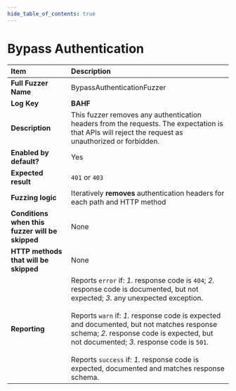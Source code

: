 ```yaml
--- 
hide_table_of_contents: true
---
```


# Bypass Authentication

| Item                                               | Description                                                                                                                                                                                                                                                                                                                                                                                                                                 |
|:---------------------------------------------------|:--------------------------------------------------------------------------------------------------------------------------------------------------------------------------------------------------------------------------------------------------------------------------------------------------------------------------------------------------------------------------------------------------------------------------------------------|
| **Full Fuzzer Name**                               | BypassAuthenticationFuzzer                                                                                                                                                                                                                                                                                                                                                                                                                  |
| **Log Key**                                        | **BAHF**                                                                                                                                                                                                                                                                                                                                                                                                                                    |
| **Description**                                    | This fuzzer removes any authentication headers from the requests. The expectation is that APIs will reject the request as unauthorized or forbidden.                                                                                                                                                                                                                                                                                        |
| **Enabled by default?**                            | Yes                                                                                                                                                                                                                                                                                                                                                                                                                                         |
| **Expected result**                                | `401` or `403`                                                                                                                                                                                                                                                                                                                                                                                                                              |
| **Fuzzing logic**                                  | Iteratively **removes** authentication headers for each path and HTTP method                                                                                                                                                                                                                                                                                                                                                                |
| **Conditions when this fuzzer will be skipped**    | None                                                                                                                                                                                                                                                                                                                                                                                                                                        |
| **HTTP methods that will be skipped**              | None                                                                                                                                                                                                                                                                                                                                                                                                                                        |
| **Reporting**                                      | Reports `error` if: *1.* response code is `404`; *2.* response code is documented, but not expected; *3.* any unexpected exception. <br/><br/> Reports `warn` if: *1.* response code is expected and documented, but not matches response schema; *2.* response code is expected, but not documented; *3.* response code is `501`. <br/><br/> Reports `success` if: *1.* response code is expected, documented and matches response schema. | 

